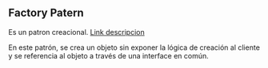 ## Factory Patern
Es un patron creacional. [Link descripcion](https://sourcemaking.com/design_patterns/factory_method)

En este patrón, se crea un objeto sin exponer la lógica de creación al cliente y se referencia al objeto a través de una interface en común.
